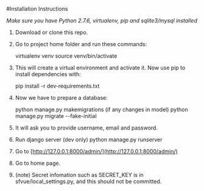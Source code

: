 #Installation Instructions

*Make sure you have Python 2.7.6, virtualenv, pip and sqlite3/mysql installed*

1. Download or clone this repo.

2. Go to project home folder and run these commands:

    virtualenv venv 
    source venv/bin/activate 

3. This will create a virtual environment and activate it. 
   Now use pip to install dependencies with:

    pip install -r dev-requirements.txt

4. Now we have to prepare a database:

    python manage.py makemigrations (if any changes in model)
    python manage.py migrate --fake-initial

5. It will ask you to provide username, email and password. 

6. Run django server (dev only)
    python manage.py runserver 

7. Go to [http://127.0.0.1:8000/admin/](http://127.0.0.1:8000/admin/)

8. Go to home page.

9. (note) Secret infomation such as SECRET_KEY is in sfvue/local_settings.py, 
   and this should not be committed. 
